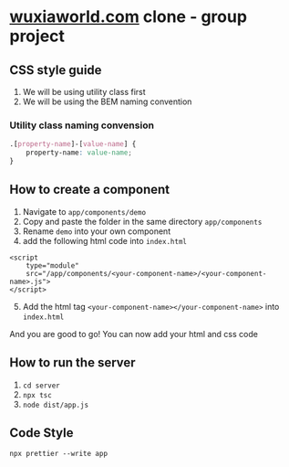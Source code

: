# [wuxiaworld.com](wuxiaworld.com) clone - group project

## CSS style guide

1. We will be using utility class first 
2. We will be using the BEM naming convention

### Utility class naming convension 

```css
.[property-name]-[value-name] {
    property-name: value-name;
}
```

## How to create a component

1. Navigate to `app/components/demo`
2. Copy and paste the folder in the same directory `app/components`
3. Rename `demo` into your own component
4. add the following html code into `index.html`
```
<script 
    type="module" 
    src="/app/components/<your-component-name>/<your-component-name>.js">
</script>
```
5. Add the html tag `<your-component-name></your-component-name>` into `index.html`

And you are good to go! You can now add your html and css code 

## How to run the server

1. `cd server`
2. `npx tsc`
3. `node dist/app.js`

## Code Style

`npx prettier --write app`
